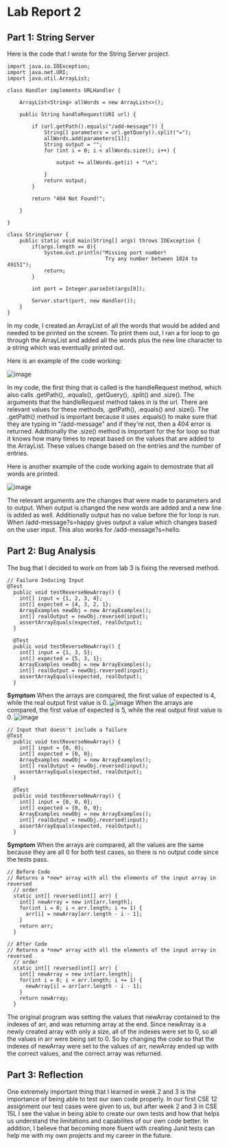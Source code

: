 # Lab Report 2
## Part 1: String Server
Here is the code that I wrote for the String Server project.

```
import java.io.IOException;
import java.net.URI;
import java.util.ArrayList;

class Handler implements URLHandler {

    ArrayList<String> allWords = new ArrayList<>();

    public String handleRequest(URI url) {

        if (url.getPath().equals("/add-message")) {
            String[] parameters = url.getQuery().split("=");
            allWords.add(parameters[1]);
            String output = "";
            for (int i = 0; i < allWords.size(); i++) {

                output += allWords.get(i) + "\n";

            }
            return output;
        }

        return "404 Not Found!";

    }

}

class StringServer {
    public static void main(String[] args) throws IOException {
        if(args.length == 0){
            System.out.println("Missing port number! 
                                Try any number between 1024 to 49151");
            return;
        }

        int port = Integer.parseInt(args[0]);

        Server.start(port, new Handler());
    }
}
```


In my code, I created an ArrayList of all the words that would be added and needed to be printed on the screen. To print them out, I ran a for loop to go through the ArrayList and added all the words plus the new line character to a string which was eventually printed out.

Here is an example of the code working:

![image](https://user-images.githubusercontent.com/49798755/215362275-8dd77a05-8124-456d-8f78-6cc022abbd38.png)

In my code, the first thing that is called is the handleRequest method, which also calls .getPath(), .equals(), .getQuery(), .split() and .size(). The arguments that the handleRequest method takes in is the url. There are relevant values for these methods, .getPath(), .equals() and .size(). The .getPath() method is important because it uses .equals() to make sure that they are typing in "/add-message" and if they're not, then a 404 error is returned. Addtionally the .size() method is important for the for loop so that it knows how many times to repeat based on the values that are added to the ArrayList. These values change based on the entries and the number of entries.

Here is another example of the code working again to demostrate that all words are printed:

![image](https://user-images.githubusercontent.com/49798755/215362304-896c0f25-de18-42aa-bc9c-a6be845e999b.png)

The relevant arguments are the changes that were made to parameters and to output. When output is changed the new words are added and a new line is added as well. Additionally output has no value before the for loop is run. When /add-message?s=happy gives output a value which changes based on the user input. This also works for /add-message?s=hello.

## Part 2: Bug Analysis

The bug that I decided to work on from lab 3 is fixing the reversed method.

```
// Failure Inducing Input
@Test
  public void testReverseNewArray() {
    int[] input = {1, 2, 3, 4};
    int[] expected = {4, 3, 2, 1};
    ArrayExamples newObj = new ArrayExamples();
    int[] realOutput = newObj.reversed(input);
    assertArrayEquals(expected, realOutput);
  }
  
  @Test
  public void testReverseNewArray() {
    int[] input = {1, 3, 5};
    int[] expected = {5, 3, 1};
    ArrayExamples newObj = new ArrayExamples();
    int[] realOutput = newObj.reversed(input);
    assertArrayEquals(expected, realOutput);
  }
```
**Symptom**
When the arrays are compared, the first value of expected is 4, while the real output first value is 0.
![image](https://user-images.githubusercontent.com/49798755/218658551-1b790245-b6cf-4115-a087-981cf8f7eee6.png)
When the arrays are compared, the first value of expected is 5, while the real output first value is 0.
![image](https://user-images.githubusercontent.com/49798755/218658731-e6ac0848-2d85-48d1-8ec9-097faf2c8877.png)

```
// Input that doesn't include a failure
@Test
  public void testReverseNewArray() {
    int[] input = {0, 0};
    int[] expected = {0, 0};
    ArrayExamples newObj = new ArrayExamples();
    int[] realOutput = newObj.reversed(input);
    assertArrayEquals(expected, realOutput);
  }
  
  @Test
  public void testReverseNewArray() {
    int[] input = {0, 0, 0};
    int[] expected = {0, 0, 0};
    ArrayExamples newObj = new ArrayExamples();
    int[] realOutput = newObj.reversed(input);
    assertArrayEquals(expected, realOutput);
  }
```
**Symptom**
When the arrays are compared, all the values are the same because they are all 0 for both test cases, so there is no output code since the tests pass.

```
// Before Code
// Returns a *new* array with all the elements of the input array in reversed
  // order
  static int[] reversed(int[] arr) {
    int[] newArray = new int[arr.length];
    for(int i = 0; i < arr.length; i += 1) {
      arr[i] = newArray[arr.length - i - 1];
    }
    return arr;
  }
```

```
// After Code
// Returns a *new* array with all the elements of the input array in reversed
  // order
  static int[] reversed(int[] arr) {
    int[] newArray = new int[arr.length];
    for(int i = 0; i < arr.length; i += 1) {
      newArray[i] = arr[arr.length - i - 1];
    }
    return newArray;
  }
```
The original program was setting the values that newArray contained to the indexes of arr, and was returning array at the end. Since newArray is a newly created array with only a size, all of the indexes were set to 0, so all the values in arr were being set to 0. So by changing the code so that the indexes of newArray were set to the values of arr, newArray ended up with the correct values, and the correct array was returned.

## Part 3: Reflection

One extremely important thing that I learned in week 2 and 3 is the importance of being able to test our own code properly. In our first CSE 12 assignment our test cases were given to us, but after week 2 and 3 in CSE 15L I see the value in being able to create our own tests and how that helps us understand the limitations and capabilites of our own code better. In addition, I believe that becoming more fluent with creating Junit tests can help me with my own projects and my career in the future.
